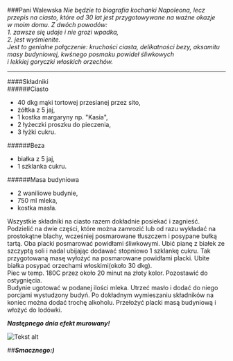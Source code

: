 ###Pani Walewska
*Nie będzie to biografia kochanki Napoleona, lecz przepis na ciasto, które od 30 lat jest przygotowywane na ważne okazje    
w moim domu. Z dwóch powodów:*  
 *1. zawsze się udaje i nie grozi wpadka,*  
 *2. jest wyśmienite.*   
*Jest to genialne połączenie: kruchości ciasta, delikatności bezy, aksamitu masy budyniowej, kwśnego posmaku powideł śliwkowych  
i lekkiej goryczki włoskich orzechów.*
***  
####Składniki  
######Ciasto
* 40 dkg mąki tortowej przesianej przez sito,
* żółtka z 5 jaj,
* 1 kostka margaryny np. "Kasia",
* 2 łyżeczki proszku do pieczenia,
* 3 łyżki cukru.  

######Beza  
* białka z 5 jaj,
* 1 szklanka cukru.  

######Masa budyniowa
* 2 waniliowe budynie,
* 750 ml mleka,
* kostka masła.  

Wszystkie składniki na ciasto razem dokładnie posiekać i zagnieść. Podzielić na dwie części, które można zamrozić lub od razu wykładać na prostokątne blachy, wcześniej posmarowane tłuszczem i posypane bułką tartą. Oba placki posmarować powidłami śliwkowymi. Ubić pianę z białek ze szczyptą soli i nadal ubijając dodawać stopniowo 1 szklankę cukru. Tak przygotowaną masę wyłożyć na posmarowane powidłami  placki. Ubite białka posypać orzechami włoskimi(około 30 dkg).  
Piec w temp. 180C przez około 20 minut na złoty kolor. Pozostawić do ostygnięcia.  
Budynie ugotować w podanej ilości mleka. Utrzeć masło i dodać do niego porcjami wystudzony budyń. Po dokładnym wymieszaniu składników na koniec można dodać trochę alkoholu. Przełożyć placki masą budyniową i włożyć do lodówki.   

***Następnego dnia efekt murowany!***  

![Tekst alt](https://encrypted-tbn1.gstatic.com/images?q=tbn:ANd9GcT1Go6GkDNo4hDmcKPssEAn7oJzk5QPiiOtds8xYsptdQfHOSEz)  

##***Smacznego:)***




 

















